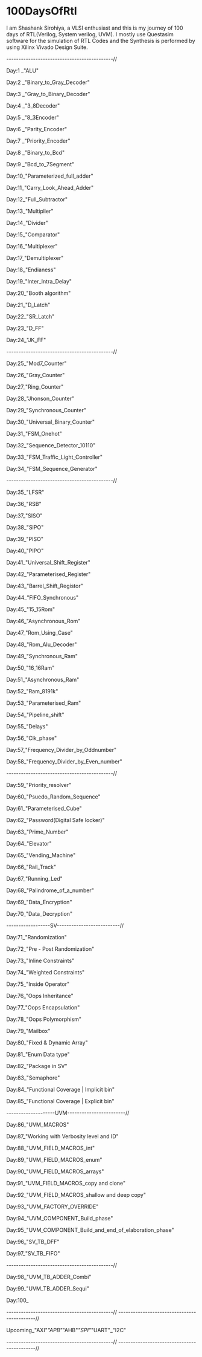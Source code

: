 # 100DaysOfRtl
I am Shashank Sirohiya, a VLSI enthusiast and this is my journey of 100 days of RTL(Verilog, System verilog, UVM). I mostly use Questasim software for the simulation of RTL Codes and the Synthesis is performed by using Xilinx Vivado Design Suite.

--------------------------------------------//
 
Day:1 _"ALU"

Day:2 _"Binary_to_Gray_Decoder"

Day:3 _"Gray_to_Binary_Decoder"

Day:4 _"3_8Decoder"

Day:5 _"8_3Encoder"

Day:6 _"Parity_Encoder"

Day:7 _"Priority_Encoder"

Day:8 _"Binary_to_Bcd"

Day:9 _"Bcd_to_7Segment"

Day:10_"Parameterized_full_adder"

Day:11_"Carry_Look_Ahead_Adder"

Day:12_"Full_Subtractor"

Day:13_"Multiplier"

Day:14_"Divider"

Day:15_"Comparator"

Day:16_"Multiplexer"

Day:17_"Demultiplexer"

Day:18_"Endianess"

Day:19_"Inter_Intra_Delay"

Day:20_"Booth algorithm"

Day:21_"D_Latch"

Day:22_"SR_Latch"

Day:23_"D_FF"

Day:24_"JK_FF"

--------------------------------------------//

Day:25_"Mod7_Counter"

Day:26_"Gray_Counter"

Day:27_"Ring_Counter"

Day:28_"Jhonson_Counter"

Day:29_"Synchronous_Counter"

Day:30_"Universal_Binary_Counter"

Day:31_"FSM_Onehot"

Day:32_"Sequence_Detector_10110"

Day:33_"FSM_Traffic_Light_Controller"

Day:34_"FSM_Sequence_Generator"

--------------------------------------------//

Day:35_"LFSR"

Day:36_"RSB"

Day:37_"SISO"

Day:38_"SIPO"

Day:39_"PISO"

Day:40_"PIPO"

Day:41_"Universal_Shift_Register"

Day:42_"Parameterised_Register"

Day:43_"Barrel_Shift_Registor"

Day:44_"FIFO_Synchronous"

Day:45_"15_15Rom"

Day:46_"Asynchronous_Rom"

Day:47_"Rom_Using_Case"

Day:48_"Rom_Alu_Decoder"

Day:49_"Synchronous_Ram" 

Day:50_"16_16Ram" 

Day:51_"Asynchronous_Ram"

Day:52_"Ram_8191k"

Day:53_"Parameterised_Ram"

Day:54_"Pipeline_shift"

Day:55_"Delays"

Day:56_"Clk_phase"

Day:57_"Frequency_Divider_by_Oddnumber"

Day:58_"Frequency_Divider_by_Even_number"

--------------------------------------------//

Day:59_"Priority_resolver"

Day:60_"Psuedo_Random_Sequence"

Day:61_"Parameterised_Cube"

Day:62_"Password(Digital Safe locker)"

Day:63_"Prime_Number"

Day:64_"Elevator"

Day:65_"Vending_Machine"

Day:66_"Rail_Track"

Day:67_"Running_Led" 

Day:68_"Palindrome_of_a_number"

Day:69_"Data_Encryption"

Day:70_"Data_Decryption"

------------------SV--------------------------//

Day:71_"Randomization"

Day:72_"Pre - Post Randomization"

Day:73_"Inline Constraints"

Day:74_"Weighted Constraints"

Day:75_"Inside Operator"

Day:76_"Oops Inheritance"

Day:77_"Oops Encapsulation"

Day:78_"Oops Polymorphism"

Day:79_"Mailbox"

Day:80_"Fixed & Dynamic Array"

Day:81_"Enum Data type"    

Day:82_"Package in SV" 

Day:83_"Semaphore" 

Day:84_"Functional Coverage | Implicit bin"   

Day:85_"Functional Coverage | Explicit bin" 

--------------------UVM------------------------//

Day:86_"UVM_MACROS"   

Day:87_"Working with Verbosity level and ID" 

Day:88_"UVM_FIELD_MACROS_int" 

Day:89_"UVM_FIELD_MACROS_enum" 

Day:90_"UVM_FIELD_MACROS_arrays" 

Day:91_"UVM_FIELD_MACROS_copy and clone" 

Day:92_"UVM_FIELD_MACROS_shallow and deep copy"

Day:93_"UVM_FACTORY_OVERRIDE"

Day:94_"UVM_COMPONENT_Build_phase"

Day:95_"UVM_COMPONENT_Build_and_end_of_elaboration_phase"

Day:96_"SV_TB_DFF"

Day:97_"SV_TB_FIFO"

--------------------------------------------//

Day:98_"UVM_TB_ADDER_Combi"

Day:99_"UVM_TB_ADDER_Sequi"

Day:100_

--------------------------------------------//
--------------------------------------------//

Upcoming_"AXI"_"APB"_"AHB"_"SPI"_"UART"_"I2C"

--------------------------------------------//
--------------------------------------------//
